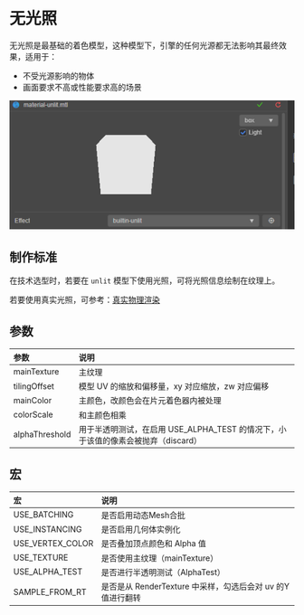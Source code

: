 # 无光照

无光照是最基础的着色模型，这种模型下，引擎的任何光源都无法影响其最终效果，适用于：

- 不受光源影响的物体
- 画面要求不高或性能要求高的场景

![unlit](img/unlit-shademode.png)

## 制作标准

在技术选型时，若要在 `unlit` 模型下使用光照，可将光照信息绘制在纹理上。

若要使用真实光照，可参考：[真实物理渲染](effect-buildin-pbr.md)

## 参数

| 参数           | 说明                                                                                |
| :------------- | :---------------------------------------------------------------------------------- |
| mainTexture    | 主纹理                                                                              |
| tilingOffset   | 模型 UV 的缩放和偏移量，xy 对应缩放，zw 对应偏移|
| mainColor      | 主颜色，改颜色会在片元着色器内被处理                                                |
| colorScale     | 和主颜色相乘                                                                      |
| alphaThreshold | 用于半透明测试，在启用 USE_ALPHA_TEST 的情况下，小于该值的像素会被抛弃（discard） |

## 宏

| 宏               | 说明                                                              |
| :--------------- | :---------------------------------------------------------------- |
| USE_BATCHING | 是否启用动态Mesh合批 |
| USE_INSTANCING | 是否启用几何体实例化 |
| USE_VERTEX_COLOR | 是否叠加顶点颜色和 Alpha 值                           |
| USE_TEXTURE      | 是否使用主纹理（mainTexture）                                     |
| USE_ALPHA_TEST   | 是否进行半透明测试（AlphaTest）                                   |
| SAMPLE_FROM_RT   | 是否是从 RenderTexture 中采样，勾选后会对 uv 的Y值进行翻转 |
